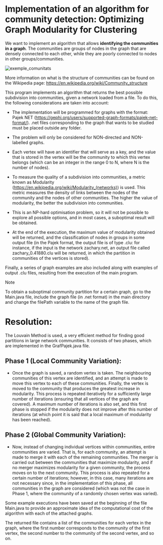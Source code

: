 # Implementation of an algorithm for community detection: Optimizing Graph Modularity for Clustering

We want to implement an algorithm that allows **identifying the communities in a graph**. The communities are groups of nodes in the graph that are densely connected to each other, while they are poorly connected to nodes in other groups/communities. 

![exemple_comunitats](https://upload.wikimedia.org/wikipedia/commons/f/f4/Network_Community_Structure.svg)

More information on what is the structure of communities can be found on the Wikipedia page: https://en.wikipedia.org/wiki/Community_structure

This program implements an algorithm that returns the best possible subdivision into communities, given a network loaded from a file. To do this, the following considerations are taken into account:

* The implementation will be programmed for graphs with the format: Pajek NET (https://gephi.org/users/supported-graph-formats/pajek-net-format/). .net files corresponding to the graph that wants to be studied must be placed outside any folder.

* The problem will only be considered for NON-directed and NON-labelled graphs.
  
* Each vertex will have an identifier that will serve as a key, and the value that is stored in the vertex will be the community to which this vertex belongs (which can be an integer in the range 0 to N, where N is the number of nodes).

* To measure the quality of a subdivision into communities, a metric known as Modularity (https://en.wikipedia.org/wiki/Modularity_(networks)) is used. This metric measures the density of links between the nodes of the community and the nodes of other communities. The higher the value of modularity, the better the subdivision into communities.

* This is an NP-hard optimisation problem, so it will not be possible to explore all possible options, and in most cases, a suboptimal result will be obtained.

* At the end of the execution, the maximum value of modularity obtained will be returned, and the classification of nodes in groups in some output file (in the Pajek format, the output file is of type .clu: for instance, if the input is the network zachary.net, an output file called zachary_0.41880.clu will be returned, in which the partition in communities of the vertices is stored).

Finally, a series of graph examples are also included along with examples of output .clu files, resulting from the execution of the main program.

> [!NOTE]
> To obtain a suboptimal community partition for a certain graph, go to the Main.java file, include the graph file (in .net format) in the main directory and change the filePath variable to the name of the graph file.

# Resolution: 

The Louvain Method is used, a very efficient method for finding good partitions in large network communities. It consists of two phases, which are implemented in the GrafPajek.java file.

## Phase 1 (Local Community Variation):

* Once the graph is saved, a random vertex is taken. The neighbouring communities of this vertex are identified, and an attempt is made to move this vertex to each of these communities. Finally, the vertex is moved to the community that produces the greatest increase in modularity. This process is repeated iteratively for a sufficiently large number of iterations (ensuring that all vertices of the graph are covered). A maximum number of iterations is also set, and this first phase is stopped if the modularity does not improve after this number of iterations (at which point it is said that a local maximum of modularity has been reached).

## Phase 2 (Global Community Variation):

* Now, instead of changing individual vertices within communities, entire communities are varied. That is, for each community, an attempt is made to merge it with each of the remaining communities. The merger is carried out between the communities that maximize modularity, and if no merger maximizes modularity for a given community, the process moves on to the next community. This process is also repeated for a certain number of iterations; however, in this case, many iterations are not necessary since, in the implementation of this phase, all communities in the graph are considered (which was not the case in Phase 1, where the community of a randomly chosen vertex was varied).

Some example executions have been saved at the beginning of the file Main.java to provide an approximate idea of the computational cost of the algorithm with each of the attached graphs.

The returned file contains a list of the communities for each vertex in the graph, where the first number corresponds to the community of the first vertex, the second number to the community of the second vertex, and so on.
